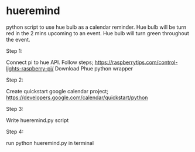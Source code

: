 # hueremind
python script to use hue bulb as a calendar reminder. Hue bulb will be turn red in the 2 mins upcoming to an event. Hue bulb will turn green throughout the event.

Step 1:

Connect pi to hue API. Follow steps; https://raspberrytips.com/control-lights-raspberry-pi/
Download Phue python wrapper

Step 2:

Create quickstart google calendar project; https://developers.google.com/calendar/quickstart/python

Step 3:

Write hueremind.py script

Step 4:

run python hueremind.py in terminal


